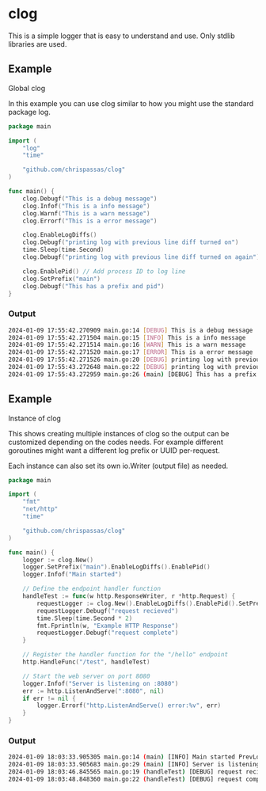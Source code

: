 # clog
This is a simple logger that is easy to understand and use. Only stdlib libraries are used.



## Example
Global clog

In this example you can use clog similar to how you might use the standard package log.

```go
package main

import (
	"log"
    "time"

	"github.com/chrispassas/clog"
)

func main() {
	clog.Debugf("This is a debug message")
	clog.Infof("This is a info message")
	clog.Warnf("This is a warn message")
	clog.Errorf("This is a error message")

	clog.EnableLogDiffs()
	clog.Debugf("printing log with previous line diff turned on")
	time.Sleep(time.Second)
	clog.Debugf("printing log with previous line diff turned on again")

	clog.EnablePid() // Add process ID to log line
	clog.SetPrefix("main")
	clog.Debugf("This has a prefix and pid")
}
```
### Output
```bash
2024-01-09 17:55:42.270909 main.go:14 [DEBUG] This is a debug message
2024-01-09 17:55:42.271504 main.go:15 [INFO] This is a info message
2024-01-09 17:55:42.271514 main.go:16 [WARN] This is a warn message
2024-01-09 17:55:42.271520 main.go:17 [ERROR] This is a error message
2024-01-09 17:55:42.271526 main.go:20 [DEBUG] printing log with previous line diff turned on PrevLogDiff:0s
2024-01-09 17:55:43.272648 main.go:22 [DEBUG] printing log with previous line diff turned on again PrevLogDiff:1.001120708s
2024-01-09 17:55:43.272959 main.go:26 (main) [DEBUG] This has a prefix and pid PrevLogDiff:311.667µs PID:12462
```

## Example
Instance of clog

This shows creating multiple instances of clog so the output can be customized depending on the codes needs.
For example different goroutines might want a different log prefix or UUID per-request.

Each instance can also set its own io.Writer (output file) as needed.

```go
package main

import (
	"fmt"
	"net/http"
	"time"

	"github.com/chrispassas/clog"
)

func main() {
	logger := clog.New()
	logger.SetPrefix("main").EnableLogDiffs().EnablePid()
	logger.Infof("Main started")

	// Define the endpoint handler function
	handleTest := func(w http.ResponseWriter, r *http.Request) {
		requestLogger := clog.New().EnableLogDiffs().EnablePid().SetPrefix("handleTest").SetUUID("0d01be9f-f965-4398-a046-1e83322cb243")
		requestLogger.Debugf("request recieved")
		time.Sleep(time.Second * 2)
		fmt.Fprintln(w, "Example HTTP Response")
		requestLogger.Debugf("request complete")
	}

	// Register the handler function for the "/hello" endpoint
	http.HandleFunc("/test", handleTest)

	// Start the web server on port 8080
	logger.Infof("Server is listening on :8080")
	err := http.ListenAndServe(":8080", nil)
	if err != nil {
		logger.Errorf("http.ListenAndServe() error:%v", err)
	}
}
```

### Output
```bash
2024-01-09 18:03:33.905305 main.go:14 (main) [INFO] Main started PrevLogDiff:0s PID:13308
2024-01-09 18:03:33.905683 main.go:29 (main) [INFO] Server is listening on :8080 PrevLogDiff:378.208µs PID:13308
2024-01-09 18:03:46.845565 main.go:19 (handleTest) [DEBUG] request recieved PrevLogDiff:0s UUID:0d01be9f-f965-4398-a046-1e83322cb243 PID:13308
2024-01-09 18:03:48.848360 main.go:22 (handleTest) [DEBUG] request complete PrevLogDiff:2.0028025s UUID:0d01be9f-f965-4398-a046-1e83322cb243 PID:13308
```